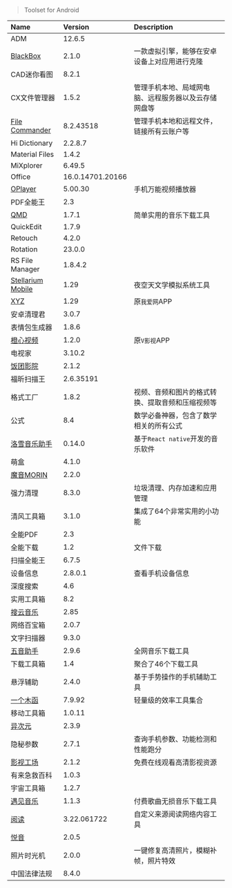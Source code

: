 > Toolset for Android

| Name                                  | Version          | Description                                          |
| :------------------------------------ | :--------------- | :--------------------------------------------------- |
| ADM                                   | 12.6.5           |                                                      |
| [BlackBox][BlackBox]                  | 2.1.0            | 一款虚拟引擎，能够在安卓设备上对应用进行克隆         |
| CAD迷你看图                           | 8.2.1            |                                                      |
| CX文件管理器                          | 1.5.2            | 管理手机本地、局域网电脑、远程服务器以及云存储网盘等 |
| [File Commander][FileCommander]       | 8.2.43518        | 管理手机本地和远程文件，链接所有云账户等             |
| Hi Dictionary                         | 2.2.8.7          |                                                      |
| Material Files                        | 1.4.2            |                                                      |
| MiXplorer                             | 6.49.5           |                                                      |
| Office                                | 16.0.14701.20166 |                                                      |
| [OPlayer][OPlayer]                    | 5.00.30          | 手机万能视频播放器                                   |
| PDF全能王                             | 2.3              |                                                      |
| [QMD][QMD]                            | 1.7.1            | 简单实用的音乐下载工具                               |
| QuickEdit                             | 1.7.9            |                                                      |
| Retouch                               | 4.2.0            |                                                      |
| Rotation                              | 23.0.0           |                                                      |
| RS File Manager                       | 1.8.4.2          |                                                      |
| [Stellarium Mobile][StellariumMobile] | 1.29             | 夜空天文学模拟系统工具                               |
| [XYZ][XYZ]                            | 1.29             | 原`我爱网`APP                                        |
| 安卓清理君                            | 3.0.7            |                                                      |
| 表情包生成器                          | 1.8.6            |                                                      |
| [橙心视频][橙心视频]                  | 1.2.0            | 原`V影视`APP                                         |
| 电视家                                | 3.10.2           |                                                      |
| [饭团影院][饭团影院]                  | 2.1.2            |                                                      |
| 福昕扫描王                            | 2.6.35191        |                                                      |
| 格式工厂                              | 1.8.2            | 视频、音频和图片的格式转换、提取音频和压缩视频等     |
| 公式                                  | 8.4              | 数学必备神器，包含了数学相关的所有公式               |
| [洛雪音乐助手][洛雪音乐助手]          | 0.14.0           | 基于`React native`开发的音乐软件                     |
| 萌盒                                  | 4.1.0            |                                                      |
| [魔音MORIN][魔音MORIN]                | 2.2.0            |                                                      |
| 强力清理                              | 8.3.0            | 垃圾清理、内存加速和应用管理                         |
| 清风工具箱                            | 3.1.0            | 集成了64个非常实用的小功能                           |
| 全能PDF                               | 2.3              |                                                      |
| 全能下载                              | 1.2              | 文件下载                                             |
| 扫描全能王                            | 6.7.5            |                                                      |
| 设备信息                              | 2.8.0.1          | 查看手机设备信息                                     |
| 深度搜索                              | 4.6              |                                                      |
| 实用工具箱                            | 8.2              |                                                      |
| [搜云音乐][搜云音乐]                  | 2.85             |                                                      |
| 网络百宝箱                            | 2.0.7            |                                                      |
| 文字扫描器                            | 9.3.0            |                                                      |
| [五音助手][五音助手]                  | 2.9.6            | 全网音乐下载工具                                     |
| 下载工具箱                            | 1.4              | 聚合了46个下载工具                                   |
| 悬浮辅助                              | 2.4.0            | 基于手势操作的手机辅助工具                           |
| [一个木函][一个木函]                  | 7.9.92           | 轻量级的效率工具集合                                 |
| 移动工具箱                            | 1.0.11           |                                                      |
| [异次元][异次元]                      | 2.3.9            |                                                      |
| 隐秘参数                              | 2.7.1            | 查询手机参数、功能检测和性能跑分                     |
| [影视工场][影视工场]                  | 2.1.2            | 免费在线观看高清影视资源                             |
| 有来急救百科                          | 1.0.3            |
| 宇宙工具箱                            | 1.2.7            |                                                      |
| [遇见音乐][遇见音乐]                  | 1.1.3            | 付费歌曲无损音乐下载工具                             |
| [阅读][阅读]                          | 3.22.061722      | 自定义来源阅读网络内容工具                           |
| [悦音][悦音]                          | 2.0.5            |                                                      |
| 照片时光机                            | 2.0.0            | 一键修复高清照片，模糊补帧，照片特效                 |
| 中国法律法规                          | 8.4.0            |                                                      |

[BlackBox]: https://github.com/FBlackBox/BlackBox '跳转主页'
[FileCommander]: https://www.mobisystems.com/zh-cn/file-commander-premium/ '跳转主页'
[OPlayer]: http://www.j9p.com/down/530688.html '跳转下载页'
[QMD]: https://github.com/OJZen/QMD_Android '跳转主页'
[StellariumMobile]: https://www.stellarium-labs.com/stellarium-mobile-plus/ '跳转主页'
[XYZ]: https://app.qqwaw.com/ '跳转下载页'
[橙心视频]: https://vyshi.app/ '跳转下载页'
[饭团影院]: https://fantuan.tv/ '跳转主页'
[洛雪音乐助手]: https://www.lanzoui.com/b0bf2cfa/ '跳转下载页'
[魔音MORIN]: http://morin.feiyu.vin/ '跳转主页'
[搜云音乐]: http://symusic.top/ '跳转下载页'
[五音助手]: https://www.6yit.com/42.html '跳转主页'
[一个木函]: https://www.woobx.cn/ '跳转主页'
[异次元]: https://yiciyuan.lanzoui.com/b00ej0kba '跳转下载页'
[影视工场]: https://down.ysgc.xyz/ '跳转主页'
[遇见音乐]: https://www.whg6.com/21262.html '跳转主页'
[阅读]: https://yd.mgz6.cc/ '跳转主页'
[悦音]: https://wwu.lanzouf.com/ie3Ey04ck8wh '跳转下载页'
